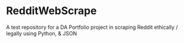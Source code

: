 # RedditWebScrape
A test repository for a DA Portfolio project in scraping Reddit ethically / legally using Python, &amp; JSON
